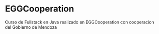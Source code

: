 # EGGCooperation
Curso de Fullstack en Java realizado en EGGCooperation
con cooperacion del Gobierno de Mendoza
